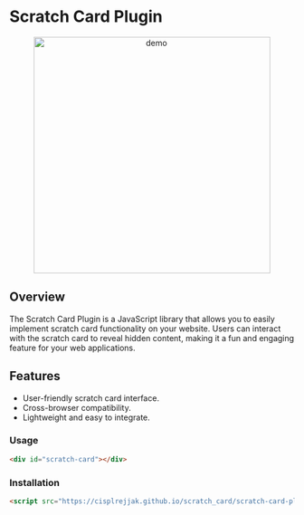 # Scratch Card Plugin

<div align="center">
  <img width="418" alt="demo" src="https://github.com/cisplRejjak/scratch_card/assets/55873481/cd2df5c2-de2d-492e-88ff-deb03fd5c2e5">
</div>

## Overview

The Scratch Card Plugin is a JavaScript library that allows you to easily implement scratch card functionality on your website. Users can interact with the scratch card to reveal hidden content, making it a fun and engaging feature for your web applications.

## Features

- User-friendly scratch card interface.
- Cross-browser compatibility.
- Lightweight and easy to integrate.

### Usage

```html
<div id="scratch-card"></div>
```

### Installation

```html
<script src="https://cisplrejjak.github.io/scratch_card/scratch-card-plugin.js"></script>
```

